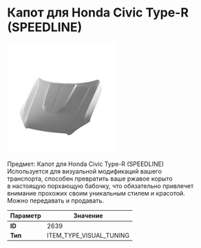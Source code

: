 # Капот для Honda Civic Type-R (SPEEDLINE)

![Item Image](../img/2639.webp?raw=true)

Предмет: Капот для Honda Civic Type-R (SPEEDLINE)<br>Используется для визуальной модификаций вашего<br>транспорта, способен превратить ваше ржавое корыто<br>в настоящую порхающую бабочку, что обязательно привлечет<br>внимание прохожих своим уникальным стилем и красотой.<br>Можно передавать и продавать.


| Параметр | Значение |
|----------|----------|
| **ID** | 2639 |
| **Тип** | ITEM_TYPE_VISUAL_TUNING |

